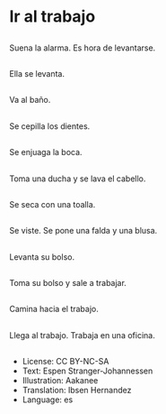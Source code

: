 # Ir al trabajo

##
Suena la alarma. Es hora de levantarse.

##
Ella se levanta.

##
Va al baño.

##
Se cepilla los dientes.

##
Se enjuaga la boca.

##
Toma una ducha y se lava el cabello.

##
Se seca con una toalla.

##
Se viste. Se pone una falda y una blusa.

##
Levanta su bolso.

##
Toma su bolso y sale a trabajar.

##
Camina hacia el trabajo.

##
Llega al trabajo. Trabaja en una oficina.

##
* License: CC BY-NC-SA
* Text: Espen Stranger-Johannessen
* Illustration: Aakanee
* Translation: Ibsen Hernandez
* Language: es
